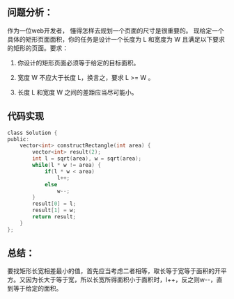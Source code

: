 ## 问题分析： 
作为一位web开发者， 懂得怎样去规划一个页面的尺寸是很重要的。 现给定一个具体的矩形页面面积，你的任务是设计一个长度为 L 和宽度为 W 且满足以下要求的矩形的页面。要求：

1. 你设计的矩形页面必须等于给定的目标面积。

2. 宽度 W 不应大于长度 L，换言之，要求 L >= W 。

3. 长度 L 和宽度 W 之间的差距应当尽可能小。
## 代码实现
```c
class Solution {
public:
    vector<int> constructRectangle(int area) {
        vector<int> result(2);
        int l = sqrt(area), w = sqrt(area);
        while(l * w != area) {
            if(l * w < area)
                l++;
            else
                w--;
        }
        result[0] = l;
        result[1] = w;
        return result;   
    }
};
```
## 总结：
要找矩形长宽相差最小的值，首先应当考虑二者相等，取长等于宽等于面积的开平方。又因为长大于等于宽，所以长宽所得面积小于面积时，l++，反之则w--，直到等于给定的面积。